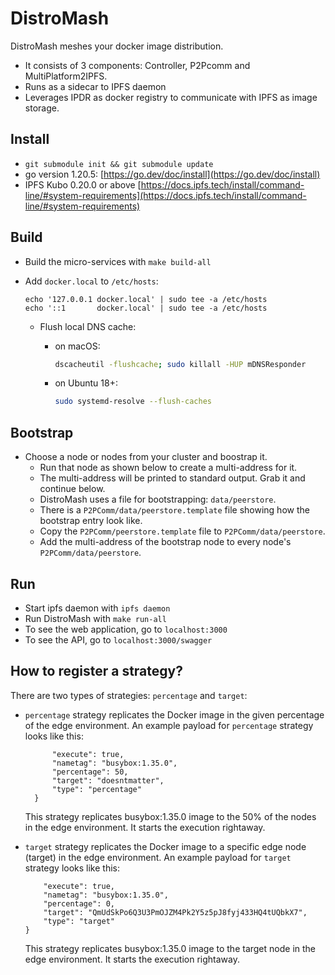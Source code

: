 # DistroMash

DistroMash meshes your docker image distribution.

- It consists of 3 components: Controller, P2Pcomm and MultiPlatform2IPFS.
- Runs as a sidecar to IPFS daemon
- Leverages IPDR as docker registry to communicate with IPFS as image storage.

## Install

- `git submodule init && git submodule update`
- go version 1.20.5: [https://go.dev/doc/install](https://go.dev/doc/install)
- IPFS Kubo 0.20.0 or above [https://docs.ipfs.tech/install/command-line/#system-requirements](https://docs.ipfs.tech/install/command-line/#system-requirements)

## Build

- Build the micro-services with `make build-all`
- Add `docker.local` to `/etc/hosts`:

  ```hosts
  echo '127.0.0.1 docker.local' | sudo tee -a /etc/hosts
  echo '::1       docker.local' | sudo tee -a /etc/hosts
  ```

  - Flush local DNS cache:

    - on macOS:

      ```bash
      dscacheutil -flushcache; sudo killall -HUP mDNSResponder
      ```

    - on Ubuntu 18+:

      ```bash
      sudo systemd-resolve --flush-caches
      ```

## Bootstrap

- Choose a node or nodes from your cluster and boostrap it.
  - Run that node as shown below to create a multi-address for it.
  - The multi-address will be printed to standard output. Grab it and continue below.
  - DistroMash uses a file for bootstrapping: `data/peerstore`.
  - There is a `P2PComm/data/peerstore.template` file showing how the bootstrap entry look like.
  - Copy the `P2PComm/peerstore.template` file to `P2PComm/data/peerstore`.
  - Add the multi-address of the bootstrap node to every node's `P2PComm/data/peerstore`.

## Run

- Start ipfs daemon with `ipfs daemon`
- Run DistroMash with `make run-all`
- To see the web application, go to `localhost:3000`
- To see the API, go to `localhost:3000/swagger`

## How to register a strategy?

There are two types of strategies: `percentage` and `target`:

- `percentage` strategy replicates the Docker image in the given percentage of the edge environment. An example payload for `percentage` strategy looks like this:

  ```{
        "execute": true,
        "nametag": "busybox:1.35.0",
        "percentage": 50,
        "target": "doesntmatter",
        "type": "percentage"
    }
  ```

  This strategy replicates busybox:1.35.0 image to the 50% of the nodes in the edge environment. It starts the execution rightaway.

- `target` strategy replicates the Docker image to a specific edge node (target) in the edge environment. An example payload for `target` strategy looks like this:

  ```{
      "execute": true,
      "nametag": "busybox:1.35.0",
      "percentage": 0,
      "target": "QmUdSkPo6Q3U3PmOJZM4Pk2Y5z5pJ8fyj433HQ4tUQbkX7",
      "type": "target"
  }
  ```

  This strategy replicates busybox:1.35.0 image to the target node in the edge environment. It starts the execution rightaway.
